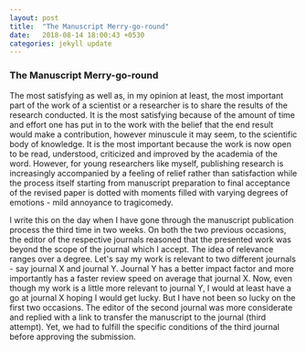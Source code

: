 ```yaml
---
layout: post
title:  "The Manuscript Merry-go-round"
date:   2018-08-14 18:00:43 +0530
categories: jekyll update
---
```




### The Manuscript Merry-go-round

The most satisfying as well as, in my opinion at least, the most important part of the work of a scientist or a researcher is to share the results of the research conducted. It is the most satisfying because of the amount of time and effort one has put in to the work with the belief that the end result would make a contribution, however minuscule it may seem, to the scientific body of knowledge. It is the most important because the work is now open to be read, understood, criticized and improved by the academia of the word. However, for young researchers like myself, publishing research is increasingly accompanied by a feeling of relief rather than satisfaction while the process itself starting from manuscript preparation to final acceptance of the revised paper is dotted with moments filled with varying degrees of emotions - mild annoyance to tragicomedy.  

I write this on the day when I have gone through the manuscript publication process the third time in two weeks. On both the two previous occasions, the editor of the respective journals reasoned that the presented work was beyond the scope of the journal which I accept. The idea of relevance ranges over a degree. Let's say my work is relevant to two different journals - say journal X and journal Y. Journal Y has a better impact factor and more importantly has a faster review speed on average that journal X. Now, even though my work is a little more relevant to journal Y, I would at least have a go at journal X hoping I would get lucky. But I have not been so lucky on the first two occasions. The editor of the second journal was more considerate and replied with a link to transfer the manuscript to the journal (third attempt). Yet, we had to fulfill the specific conditions of the third journal before approving the submission.   